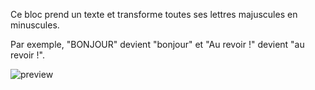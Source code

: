 Ce bloc prend un texte et transforme toutes ses lettres majuscules en minuscules.

Par exemple, "BONJOUR" devient "bonjour" et "Au revoir !" devient "au revoir !".

![preview](/images/expressions/lowerCaseString-fr.png)